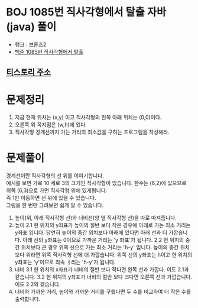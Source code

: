 # BOJ 1085번 직사각형에서 탈출 자바(java)  풀이
- 랭크 : 브론즈2
- [백준 1085번 직사각형에서 탈출](https://www.acmicpc.net/problem/1085)

## [티스토리 주소](https://hoho325.tistory.com/)

# 문제정리
1. 지금 현재 위치는 (x,y) 이고 직사각형의 왼쪽 아래 위치는 (0,0)이다.
2. 오른쪽 위 꼭지점은 (w,h)에 있다.
3. 직사각형 경계선까지 가는 거리의 최소값을 구하는 프로그램을 작성해라.

# 문제풀이
경계선이란 직사각형의 선 위를 이야기합니다.  
예시를 보면 가로 10 세로 3의 크기인 직사각형이 있습니다. 한수는 (6,2)에 있으므로 위쪽 (6,3)으로 가면 직사각형 위에 있게됩니다.  
즉 1만 이동하면 선 위에 있을 수 있습니다.  
그림을 한 번만 그려보면 쉽게 알 수 있습니다.  

1. 높이(위, 아래 직사각형 선)와 너비선(양 옆 직사각형 선)을 따로 따져줍니다.
2. 높이
    2.1 현 위치의 y좌표가 높이의 절반 보다 작은 경우에 아래로 가는 최소 거리는 y좌표 입니다.
        당연히 높이의 중간 위치보다 아래에 있다면 아래 선과 더 가깝습니다.
        아래 선의 y좌표는 0이므로 가까운 거리는 'y 좌표'가 됩니다.
    2.2 현 위치의 중간 위치보다 큰 경우 위쪽 선으로 가는 최소 거리는 'h-y' 입니다.
        높이의 중간 위치보다 위라면 위쪽 직사각형 선에 더 가깝습니다.
        위쪽 선의 y좌표는 h이고 현 위치의 y좌표는 'y'이므로 최속 ㅓ리는 'h-y'가 됩니다.
3. 너비
    3.1 현 위치의 x좌표가 너비의 절반 보다 작다면 왼쪽 선과 가깝다.
        이도 2.1과 같습니다.
    3.2 현 위치의 y좌표가 너비의 절반 보다 크다면 오른쪽 선과 가깝습니다.
        이도 2.2와 같습니다.
4. 너비와 가까운 거리, 높이와 가까운 거리를 구했다면 두 수를 비교하여 더 작은 수를 출력합니다.